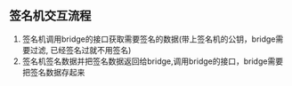 ## 签名机交互流程


1. 签名机调用bridge的接口获取需要签名的数据(带上签名机的公钥，bridge需要过滤, 已经签名过就不用签名)
2. 签名机签名数据并把签名数据返回给bridge,调用bridge的接口，bridge需要把签名数据存起来